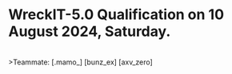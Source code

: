 <h1>WreckIT-5.0 Qualification on 10 August 2024, Saturday.</h1><br>
>Teammate: [.mamo_] [bunz_ex] [axv_zero]
